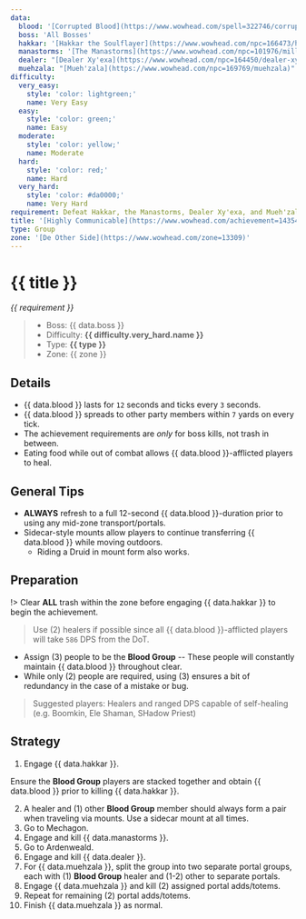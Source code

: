 ```yaml
---
data:
  blood: '[Corrupted Blood](https://www.wowhead.com/spell=322746/corrupted-blood)'
  boss: 'All Bosses'
  hakkar: '[Hakkar the Soulflayer](https://www.wowhead.com/npc=166473/hakkar-the-soulflayer)'
  manastorms: '[The Manastorms](https://www.wowhead.com/npc=101976/millificent-manastorm)'
  dealer: "[Dealer Xy'exa](https://www.wowhead.com/npc=164450/dealer-xyexa)"
  muehzala: "[Mueh'zala](https://www.wowhead.com/npc=169769/muehzala)"
difficulty:
  very_easy:
    style: 'color: lightgreen;'
    name: Very Easy
  easy:
    style: 'color: green;'
    name: Easy
  moderate:
    style: 'color: yellow;'
    name: Moderate
  hard:
    style: 'color: red;'
    name: Hard
  very_hard:
    style: 'color: #da0000;'
    name: Very Hard
requirement: Defeat Hakkar, the Manastorms, Dealer Xy'exa, and Mueh'zala while at least one party member is afflicted with Corrupted Blood within a single visit to in De Other Side on Mythic difficulty.
title: '[Highly Communicable](https://www.wowhead.com/achievement=14354/highly-communicable)'
type: Group
zone: '[De Other Side](https://www.wowhead.com/zone=13309)'
---
```


# {{ title }}

_{{ requirement }}_

> - Boss: {{ data.boss }}
> - Difficulty: **<span style="{{ difficulty.very_hard.style }}">{{ difficulty.very_hard.name }}</span>**
> - Type: **{{ type }}**
> - Zone: {{ zone }}

## Details

- {{ data.blood }} lasts for `12` seconds and ticks every `3` seconds.
- {{ data.blood }} spreads to other party members within `7` yards on every tick.
- The achievement requirements are _only_ for boss kills, not trash in between.
- Eating food while out of combat allows {{ data.blood }}-afflicted players to heal.

## General Tips

- **ALWAYS** refresh to a full 12-second {{ data.blood }}-duration prior to using any mid-zone transport/portals.
- Sidecar-style mounts allow players to continue transferring {{ data.blood }} while moving outdoors.
  - Riding a Druid in mount form also works.

## Preparation

!> Clear **ALL** trash within the zone before engaging {{ data.hakkar }} to begin the achievement.

> Use (2) healers if possible since all {{ data.blood }}-afflicted players will take `586` DPS from the DoT.

- Assign (3) people to be the **Blood Group** -- These people will constantly maintain {{ data.blood }} throughout clear.
- While only (2) people are required, using (3) ensures a bit of redundancy in the case of a mistake or bug.

> Suggested players: Healers and ranged DPS capable of self-healing (e.g. Boomkin, Ele Shaman, SHadow Priest)

## Strategy

1. Engage {{ data.hakkar }}.

Ensure the **Blood Group** players are stacked together and obtain {{ data.blood }} prior to killing {{ data.hakkar }}.

2. A healer and (1) other **Blood Group** member should always form a pair when traveling via mounts. Use a sidecar mount at all times.
3. Go to Mechagon.
4. Engage and kill {{ data.manastorms }}.
5. Go to Ardenweald.
6. Engage and kill {{ data.dealer }}.
7. For {{ data.muehzala }}, split the group into two separate portal groups, each with (1) **Blood Group** healer and (1-2) other to separate portals.
8. Engage {{ data.muehzala }} and kill (2) assigned portal adds/totems.
9. Repeat for remaining (2) portal adds/totems.
10. Finish {{ data.muehzala }} as normal.
